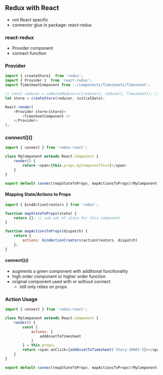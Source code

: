 ## Redux with React

- not React specific <!-- .element: class="fragment" data-fragment-index="1" -->
- connector glue in package: react-redux <!-- .element: class="fragment" data-fragment-index="1" -->


### react-redux

- Provider component<!-- .element: class="fragment" data-fragment-index="1" -->
- connect function <!-- .element: class="fragment" data-fragment-index="2" -->


### Provider

```javascript
import { createStore}  from 'redux';
import { Provider }  from 'react-redux';
import TimesheetComponent from './components/Timesheets/Timesheet';

// const reducer = combineReducers({reducer1, reducer2, Timesheet}); // etc.
let store = createStore(reducer, initialData);

React.render(
	<Provider store={store}>
		<TimesheetComponent />
	</Provider>
);
```


### connect()()

```javascript
import { connect } from 'redux-react';

class MyComponent extends React.Component {
	render() {
		return <span>{this.props.myComponentText}</span>
	}
}

export default connect(mapStateToProps, mapActionsToProps)(MyComponent);
```


#### Mapping State/Actions to Props

```javascript
import { bindActionCreators } from 'redux';

function mapStateToProps(state) {
	return {}; // sub-set of state for this component.
}

function mapActionsToProps(dispatch) {
	return {
		actions: bindActionCreators(actionCreators, dispatch)
	};
}
```


#### connect()()

- augments a given component with additional funcitonality
- high order component or higher order function
- original component used with or without connect
	- still only relies on props


### Action Usage

```javascript
import { connect } from 'redux-react';

class MyComponent extends React.Component {
	render() {
		const {
			actions: {
				addAssetToTimesheet
			}
		} = this.props;
		return <span onClick={addAssetToTimesheet('Story:10001')}></span>
	}
}

export default connect(mapStateToProps, mapActionsToProps)(MyComponent);
```
